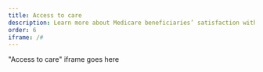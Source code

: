```yaml
---
title: Access to care
description: Learn more about Medicare beneficiaries’ satisfaction with and access to care by year.
order: 6
iframe: /#
---
```


"Access to care" iframe goes here
